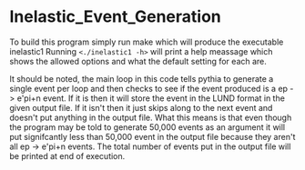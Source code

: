 # Inelastic_Event_Generation

 To build this program simply run make which will produce the executable inelastic1
 Running `<./inelastic1 -h>` will print a help meassage which shows the allowed options
 and what the default setting for each are. 

 It should be noted, the main loop in this code tells pythia to generate a single event 
 per loop and then checks to see if the event produced is a ep -> e'pi+n event. If it is
 then it will store the event in the LUND format in the given output file. If it isn't then
 it just skips along to the next event and doesn't put anything in the output file. What
 this means is that even though the program may be told to generate 50,000 events as an argument
 it will put signifcantly less than 50,000 event in the output file because they aren't all
 ep -> e'pi+n events. The total number of events put in the output file will be printed at
 end of execution.
